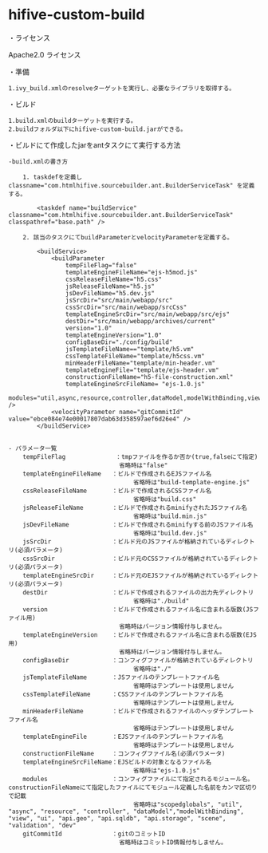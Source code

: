 # hifive-custom-build

・ライセンス

Apache2.0 ライセンス

・準備

	1.ivy_build.xmlのresolveターゲットを実行し、必要なライブラリを取得する。


・ビルド

	1.build.xmlのbuildターゲットを実行する。
	2.buildフォルダ以下にhifive-custom-build.jarができる。


・ビルドにて作成したjarをantタスクにて実行する方法

	-build.xmlの書き方

		1. taskdefを定義し classname="com.htmlhifive.sourcebuilder.ant.BuilderServiceTask" を定義する。

			<taskdef name="buildService" classname="com.htmlhifive.sourcebuilder.ant.BuilderServiceTask" classpathref="base.path" />

		2. 該当のタスクにてbuildParameterとvelocityParameterを定義する。

			<buildService>
				<buildParameter
					tempFileFlag="false"
					templateEngineFileName="ejs-h5mod.js"
					cssReleaseFileName="h5.css"
					jsReleaseFileName="h5.js"
					jsDevFileName="h5.dev.js"
					jsSrcDir="src/main/webapp/src"
					cssSrcDir="src/main/webapp/srcCss"
					templateEngineSrcDir="src/main/webapp/src/ejs"
					destDir="src/main/webapp/archives/current"
					version="1.0"
					templateEngineVersion="1.0"
					configBaseDir="./config/build"
					jsTemplateFileName=="template/h5.vm"
					cssTemplateFileName="template/h5css.vm"
					minHeaderFileName="template/min-header.vm"
					templateEngineFile="template/ejs-header.vm"
					constructionFileName="h5-file-construction.xml"
					templateEngineSrcFileName= "ejs-1.0.js"
					modules="util,async,resource,controller,dataModel,modelWithBinding,view,ui,api.geo,api.sqldb,api.storage,scene,validation" />
				<velocityParameter name="gitCommitId" value="ebce084e74e00017807dab63d358597aef6d26e4" />
			</buildService>


	- パラメータ一覧
		tempFileFlag              ：tmpファイルを作るか否か(true,falseにて指定)
		                           省略時は"false"
		templateEngineFileName   ：ビルドで作成されるEJSファイル名
		                               省略時は"build-template-engine.js"
		cssReleaseFileName       ：ビルドで作成されるCSSファイル名
		                               省略時は"build.css"
		jsReleaseFileName        ：ビルドで作成されるminifyされたJSファイル名
		                               省略時は"build.min.js"
		jsDevFileName            ：ビルドで作成されるminifyする前のJSファイル名
		                               省略時は"build.dev.js"
		jsSrcDir                 ：ビルド元のJSファイルが格納されているディレクトリ(必須パラメータ)
		cssSrcDir                ：ビルド元のCSSファイルが格納されているディレクトリ(必須パラメータ)
		templateEngineSrcDir     ：ビルド元のEJSファイルが格納されているディレクトリ(必須パラメータ)
		destDir                  ：ビルドで作成されるファイルの出力先ディレクトリ
		                               省略時は"./build"
		version                  ：ビルドで作成されるファイル名に含まれる版数(JSファイル用)
		                           省略時はバージョン情報付与しません。
		templateEngineVersion    ：ビルドで作成されるファイル名に含まれる版数(EJS用)
		                           省略時はバージョン情報付与しません。
		configBaseDir            ：コンフィグファイルが格納されているディレクトリ
		                               省略時は"./"
		jsTemplateFileName       ：JSファイルのテンプレートファイル名
		                               省略時はテンプレートは使用しません
		cssTemplateFileName      ：CSSファイルのテンプレートファイル名
		                               省略時はテンプレートは使用しません
		minHeaderFileName        ：ビルドで作成されるファイルのヘッダテンプレートファイル名
		                               省略時はテンプレートは使用しません
		templateEngineFile       ：EJSファイルのテンプレートファイル名
		                               省略時はテンプレートは使用しません
		constructionFileName     ：コンフィグファイル名(必須パラメータ)
		templateEngineSrcFileName：EJSビルドの対象となるファイル名
		                               省略時は"ejs-1.0.js"
		modules                  ：コンフィグファイルにて指定されるモジュール名。constructionFileNameにて指定したファイルにてモジュール定義した名前をカンマ区切りで記載
		                               省略時は"scopedglobals", "util", "async", "resource", "controller", "dataModel","modelWithBinding", "view", "ui", "api.geo", "api.sqldb", "api.storage", "scene", "validation", "dev" 
		gitCommitId              ：gitのコミットID
		                           省略時はコミットID情報付与しません。


